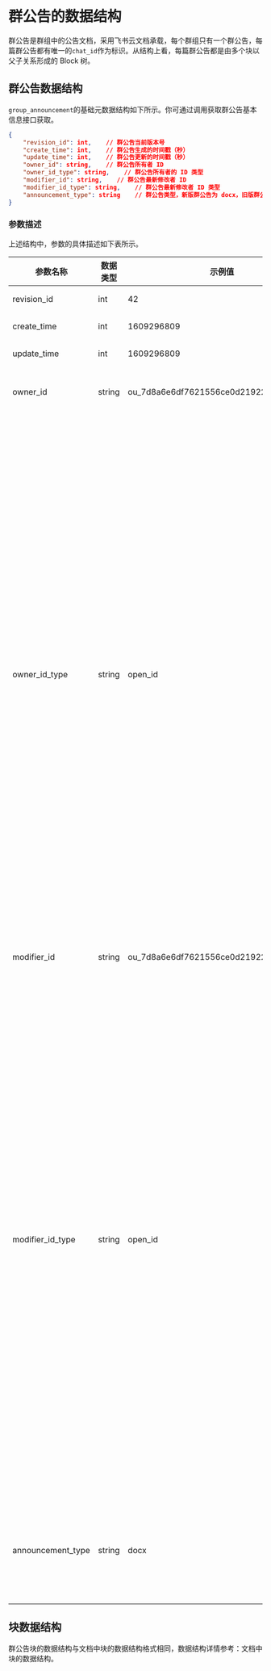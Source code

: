 # 群公告的数据结构

群公告是群组中的公告文档，采用飞书云文档承载，每个群组只有一个群公告，每篇群公告都有唯一的`chat_id`作为标识。从结构上看，每篇群公告都是由多个块以父子关系形成的 Block 树。

## 群公告数据结构

`group_announcement`的基础元数据结构如下所示。你可通过调用获取群公告基本信息接口获取。

```JSON
{
    "revision_id": int,    // 群公告当前版本号
    "create_time": int,    // 群公告生成的时间戳（秒）
    "update_time": int,    // 群公告更新的时间戳（秒）
    "owner_id": string,    // 群公告所有者 ID
    "owner_id_type": string,    // 群公告所有者的 ID 类型
    "modifier_id": string,    // 群公告最新修改者 ID
    "modifier_id_type": string,    // 群公告最新修改者 ID 类型
    "announcement_type": string    // 群公告类型，新版群公告为 docx，旧版群公告为 doc
}
```

### 参数描述

上述结构中，参数的具体描述如下表所示。

| 参数名称 | 数据类型 | 示例值 | 描述 |
| --- | --- | --- | --- |
| revision_id | int | 42 | 群公告当前版本号 |
| create_time | int | 1609296809 | 群公告生成的时间戳（秒） |
| update_time | int | 1609296809 | 群公告更新的时间戳（秒） |
| owner_id | string | ou_7d8a6e6df7621556ce0d21922b676706ccs | 公告文档所有者 ID，ID 类型与 owner_id_type 的取值一致。 |
| owner_id_type | string | open_id | 群公告所有者的 ID 类型<br><br>可选值有：<br><br>* `user_id`：标识一个用户在某个租户内的身份。同一个用户在租户 A 和租户 B 内的 User ID 是不同的。在同一个租户内，一个用户的 User ID 在所有应用（包括商店应用）中都保持一致。User ID 主要用于在不同的应用间打通用户数据。<br><br>* `union_id`：标识一个用户在某个应用开发商下的身份。同一用户在同一开发商下的应用中的 Union ID 是相同的，在不同开发商下的应用中的 Union ID 是不同的。通过 Union ID，应用开发商可以把同个用户在多个应用中的身份关联起来。<br><br>* `open_id`：标识一个用户在某个应用中的身份。同一个用户在不同应用中的 Open ID 不同。 |
| modifier_id | string | ou_7d8a6e6df7621556ce0d21922b676706ccs | 群公告最新修改者 ID，ID 值与 modifier_id_type 中的ID类型对应 |
| modifier_id_type | string | open_id | 群公告最新修改者 ID 类型<br><br>可选值有：<br> <br>* `user_id`：标识一个用户在某个租户内的身份。同一个用户在租户 A 和租户 B 内的 User ID 是不同的。在同一个租户内，一个用户的 User ID 在所有应用（包括商店应用）中都保持一致。User ID 主要用于在不同的应用间打通用户数据。<br><br>* `union_id`：标识一个用户在某个应用开发商下的身份。同一用户在同一开发商下的应用中的 Union ID 是相同的，在不同开发商下的应用中的 Union ID 是不同的。通过 Union ID，应用开发商可以把同个用户在多个应用中的身份关联起来。<br><br>* `open_id`：标识一个用户在某个应用中的身份。同一个用户在不同应用中的 Open ID 不同。 |
| announcement_type | string | docx | 群公告类型<br><br>可选值有：<br><br>* `docx`：新版本群公告<br> <br>* `doc`：旧版本群公告 |


        
## 块数据结构

群公告块的数据结构与文档中块的数据结构格式相同，数据结构详情参考：文档中块的数据结构。
       